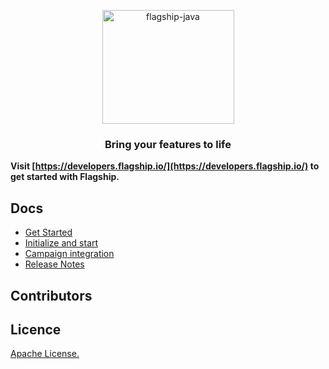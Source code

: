 


<p align="center">

<img  src="https://mk0abtastybwtpirqi5t.kinstacdn.com/wp-content/uploads/picture-solutions-persona-product-flagship.jpg"  width="211"  height="182"  alt="flagship-java"  />

</p>

<h3 align="center">Bring your features to life</h3>


**Visit [https://developers.flagship.io/](https://developers.flagship.io/) to get started with Flagship.**

## Docs

- [Get Started](https://developers.flagship.io/docs/sdk/flutter/v0.1#getting-started)
- [Initialize and start](https://developers.flagship.io/docs/sdk/flutter/v0.1#initialization)
- [Campaign integration](https://developers.flagship.io/docs/sdk/flutter/v0.1#managing-visitor-campaigns)
  <!--- [Hit tracking](https://developers.flagship.io/docs/sdk/flutter/v0.1#hit-tracking)-->
- [Release Notes](https://developers.flagship.io/docs/sdk/flutter/v0.1#release-notes)


## Contributors

 
## Licence

[Apache License.](https://github.com/flagship-io/flagship-java/blob/master/LICENSE)
